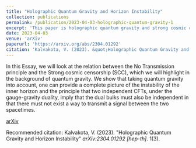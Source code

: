 ```yaml
---
title: "Holographic Quantum Gravity and Horizon Instability"
collection: publications
permalink: /publication/2023-04-03-holographic-quantum-gravity-1
excerpt: 'This paper is holographic quantum gravity and strong cosmic censorship.'
date: 2023-04-03
venue: 'arXiv'
paperurl: 'https://arxiv.org/abs/2304.01292'
citation: 'Kalvakota, V. (2023). &quot;Holographic Quantum Gravity and Horizon Instability.&quot; <i>arXiv:2304.01292 1</i>. 1(3).'
---
```

In this Essay, we will look at the relation between the No Transmission principle and the Strong cosmic censorship (SCC), which we will highlight in the background of quantum gravity. We show that taking quantum gravity into account, one can provide a complete picture of the instability of the inner horizon and the principle that two independent CFTs, under the gauge-gravity duality, imply that the dual bulks must also be independent in that there must not exist a way to transmit a signal between the two spacetimes.

[arXiv]([http://academicpages.github.io/files/paper3.pdf](https://arxiv.org/abs/2304.01292))

Recommended citation: Kalvakota, V. (2023). "Holographic Quantum Gravity and Horizon Instability" <i>arXiv:2304.01292 [hep-th]</i>. 1(3).
